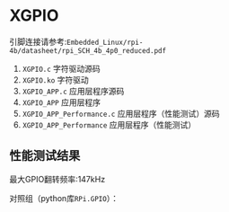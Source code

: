 <!--
 * @Author: Chengsen Dong 1034029664@qq.com
 * @Date: 2023-01-06 20:29:54
 * @LastEditors: Chengsen Dong 1034029664@qq.com
 * @LastEditTime: 2023-01-06 21:33:14
 * @FilePath: /Embedded_Linux/rpi-4b/driver/01_XGPIO/README.md
 * @Description: 这是默认设置,请设置`customMade`, 打开koroFileHeader查看配置 进行设置: https://github.com/OBKoro1/koro1FileHeader/wiki/%E9%85%8D%E7%BD%AE
-->
# XGPIO

引脚连接请参考:`Embedded_Linux/rpi-4b/datasheet/rpi_SCH_4b_4p0_reduced.pdf`


1. `XGPIO.c` 字符驱动源码
2. `XGPIO.ko` 字符驱动
3. `XGPIO_APP.c` 应用层程序源码
4. `XGPIO_APP` 应用层程序
5. `XGPIO_APP_Performance.c` 应用层程序（性能测试）源码
6. `XGPIO_APP_Performance` 应用层程序（性能测试）

## 性能测试结果

最大GPIO翻转频率:147kHz

对照组（python库`RPi.GPIO`）：

